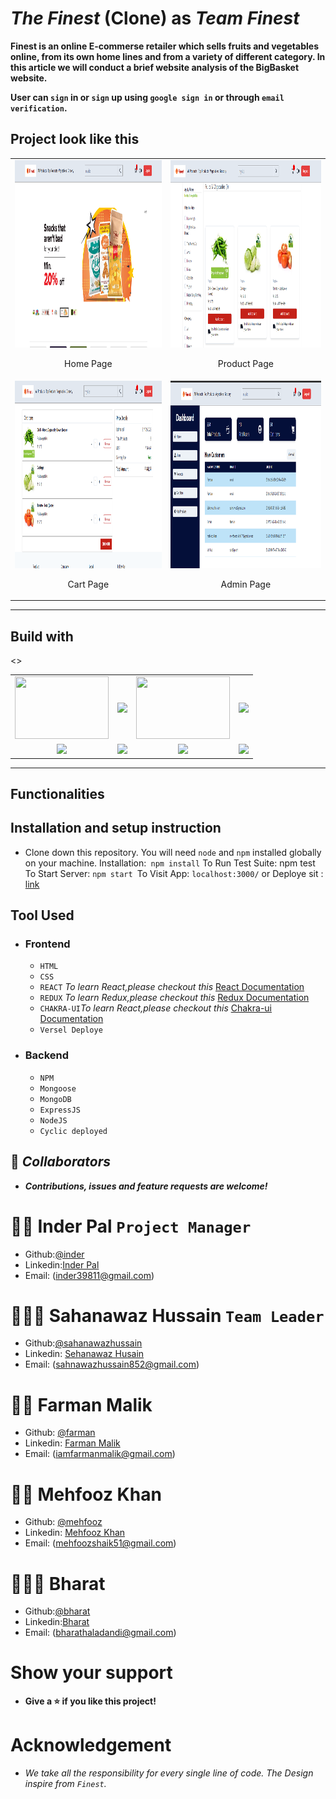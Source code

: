 # _The Finest_ (Clone) as _Team Finest_

**Finest is an online E-commerse retailer which sells fruits and vegetables online, from its own home lines and from a variety of different category. In this article we will conduct a brief website analysis of the BigBasket website.**

**User can `sign` in or `sign` up using `google sign in` or through `email verification`.**

## Project look like this

<table  align=center >
<td align=center><img src="https://github.com/Sahnawaz7hussain/dependent-account-1105/blob/master/Assests/image3.png?raw=true" alt="womansPage"  height=300   width=450 />
<p>Home Page</p>
</td>
<td align=center><img src="https://github.com/Sahnawaz7hussain/dependent-account-1105/blob/master/Assests/image1.png?raw=true" alt="womansPage"  height=300   width=450 />
<p>Product Page</p>
</td>
<tr>
 <td align=center><img src="https://github.com/Sahnawaz7hussain/dependent-account-1105/blob/master/Assests/image2.png?raw=true" alt="womansPage"  height=300   width=450 />
<p>Cart Page</p>
</td>
<td align=center><img src="https://github.com/Sahnawaz7hussain/dependent-account-1105/blob/master/Assests/image4.png?raw=true" alt="womansPage"  height=300   width=450 />
<p>Admin Page</p>
</td>

</table>
<hr>

## Build with

<table  align=center>
 <td align=center> <img src="https://upload.wikimedia.org/wikipedia/commons/thumb/d/d9/Node.js_logo.svg/1280px-Node.js_logo.svg.png"  height=100   width=150 ></td>
     <td align=center> <img src="https://upload.wikimedia.org/wikipedia/commons/thumb/a/a7/React-icon.svg/1280px-React-icon.svg.png" height=100   ></td>
    <td align=center> <img src="https://upload.wikimedia.org/wikipedia/commons/4/49/Redux.png"  height=100   width=150 ></td>
     <td align=center> <img src="https://img.icons8.com/nolan/64/wikipedia.png"  height=100  ></td>
  </tr><><td align=center>  <img src="https://img.icons8.com/color/48/null/chakra-ui.png"   width=100  ></td>
   <td align=center> <img src="https://upload.wikimedia.org/wikipedia/commons/thumb/b/b2/Bootstrap_logo.svg/768px-Bootstrap_logo.svg.png"  height=100    ></td>
  <td align=center> <img src="https://git-scm.com/images/logos/downloads/Git-Icon-1788C.png"  height=100  ></td>
  <td align=center> <img src="https://img.icons8.com/plasticine/100/null/github.png"  height=100  ></td>

</table>

<hr/>

## Functionalities

## Installation and setup instruction

- Clone down this repository. You will need `node` and `npm` installed globally on your machine. Installation:` npm install` To Run Test Suite: npm test To Start Server: `npm start `To Visit App: `localhost:3000/` or Deploye sit : [link](https://strong-parfait-b1bad8.netlify.app)

## Tool Used

- ### **Frontend**
  - `HTML`
  - `CSS`
  - `REACT` _To learn React,please checkout this_ [React Documentation](https://reactjs.org/)
  - `REDUX` _To learn Redux,please checkout this_ [Redux Documentation](https://redux.js.org/)
  - `CHAKRA-UI`_To learn React,please checkout this_ [Chakra-ui Documentation](https://chakra-ui.com/)
  - `Versel Deploye`
- ### **Backend**
  - `NPM`
  - `Mongoose`
  - `MongoDB`
  - `ExpressJS`
  - `NodeJS`
  - `Cyclic deployed`

<!-- - ### **Integration** -->

## 🤝 **_Collaborators_**

- **_Contributions, issues and feature requests are welcome!_**

# 🧔🏻 **Inder Pal** `Project Manager`

- Github:[@inder](https://github.com/Inder-Pal-github)
- Linkedin:[Inder Pal](https://www.linkedin.com/in/inder231/)
- Email: (inder39811@gmail.com)

# 🧑🏻‍🦰 **Sahanawaz Hussain** `Team Leader`

- Github:[@sahanawazhussain](https://github.com/Sahnawaz7hussain)
- Linkedin: [Sehanawaz Husain](https://www.linkedin.com/in/md-ali11/)
- Email: (sahnawazhussain852@gmail.com)

# 🧑🏻 **Farman Malik**

- Github: [@farman](https://github.com/farmanfirnas)
- Linkedin: [Farman Malik](https://www.linkedin.com/in/farmanarsh)
- Email: (iamfarmanmalik@gmail.com)

# 👨🏻 **Mehfooz Khan**

- Github: [@mehfooz](https://github.com/mehfoozkhangithub)
- Linkedin: [Mehfooz Khan](https://www.linkedin.com/in/mehfoozkhan51/)
- Email: (mehfoozshaik51@gmail.com)

# 👱🏻‍♂️ **Bharat**

- Github:[@bharat](https://github.com/bharathaladandi)
- Linkedin:[Bharat](https://www.linkedin.com/in/bharat-b-99a680242/)
- Email: (bharathaladandi@gmail.com)

<!-- # 🧒🏻 **Bhupendra Kumar chandrakar**

- Github:[@Bhupendra](https://github.com/bkcjanta)
- Linkedin:[Bhupendra](https://www.linkedin.com/mwlite/in/bhupendra-kumar-chandrakar)
- Email: (bhupendrafbook@gmail.com) -->

# Show your support

- **Give a ⭐️ if you like this project!**

# Acknowledgement

- _We take all the responsibility for every single line of code. The Design inspire from `Finest`._
